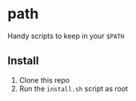 # path
Handy scripts to keep in your `$PATH`

## Install
1. Clone this repo
2. Run the `install.sh` script as root
